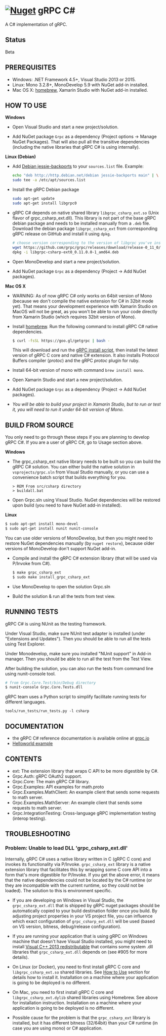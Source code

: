 [![Nuget](https://img.shields.io/nuget/v/Grpc.svg)](http://www.nuget.org/packages/Grpc/)
gRPC C#
=======

A C# implementation of gRPC.

Status
------

Beta

PREREQUISITES
--------------

- Windows: .NET Framework 4.5+, Visual Studio 2013 or 2015.
- Linux: Mono 3.2.8+, MonoDevelop 5.9 with NuGet add-in installed.
- Mac OS X: [homebrew][], Xamarin Studio with NuGet add-in installed.

HOW TO USE
--------------

**Windows**

- Open Visual Studio and start a new project/solution.

- Add NuGet package `Grpc` as a dependency (Project options -> Manage NuGet Packages).
  That will also pull all the transitive dependencies (including the native libraries that
  gRPC C# is using internally).

**Linux (Debian)**

- Add [Debian jessie-backports][] to your `sources.list` file. Example:

  ```sh
  echo "deb http://http.debian.net/debian jessie-backports main" | \
  sudo tee -a /etc/apt/sources.list
  ```

- Install the gRPC Debian package

  ```sh
  sudo apt-get update
  sudo apt-get install libgrpc0
  ```

- gRPC C# depends on native shared library `libgrpc_csharp_ext.so` (Unix flavor of grpc_csharp_ext.dll).
  This library is not part of the base gRPC debian package and needs to be installed manually from
  a `.deb` file. Download the debian package `libgrpc_csharp_ext` from corresponding gRPC release on GitHub
  and install it using `dpkg`.

  ```sh
  # choose version corresponding to the version of libgrpc you've installed.
  wget https://github.com/grpc/grpc/releases/download/release-0_11_0/libgrpc-csharp-ext0_0.11.0.0-1_amd64.deb
  dpkg -i libgrpc-csharp-ext0_0.11.0.0-1_amd64.deb
  ```

- Open MonoDevelop and start a new project/solution.

- Add NuGet package `Grpc` as a dependency (Project -> Add NuGet packages).

**Mac OS X**

- WARNING: As of now gRPC C# only works on 64bit version of Mono (because we don't compile
  the native extension for C# in 32bit mode yet). That means your development experience
  with Xamarin Studio on MacOS will not be great, as you won't be able to run your
  code directly from Xamarin Studio (which requires 32bit version of Mono).

- Install [homebrew][]. Run the following command to install gRPC C# native dependencies.

  ```sh
  $ curl -fsSL https://goo.gl/getgrpc | bash -
  ```
  This will download and run the [gRPC install script][], then install the latest version of gRPC C core and native C# extension.
  It also installs Protocol Buffers compiler (_protoc_) and the gRPC _protoc_ plugin for ruby.

- Install 64-bit version of mono with command `brew install mono`.

- Open Xamarin Studio and start a new project/solution.

- Add NuGet package `Grpc` as a dependency (Project -> Add NuGet packages).

- *You will be able to build your project in Xamarin Studio, but to run or test it,
  you will need to run it under 64-bit version of Mono.*

BUILD FROM SOURCE
-----------------

You only need to go through these steps if you are planning to develop gRPC C#.
If you are a user of gRPC C#, go to Usage section above.

**Windows**

- The grpc_csharp_ext native library needs to be built so you can build the gRPC C# solution. You can 
  either build the native solution in `vsprojects/grpc.sln` from Visual Studio manually, or you can use
  a convenience batch script that builds everything for you.

  ```
  > REM From src/csharp directory
  > buildall.bat
  ```

- Open Grpc.sln using Visual Studio. NuGet dependencies will be restored
  upon build (you need to have NuGet add-in installed).

**Linux**

  ```sh
  $ sudo apt-get install mono-devel
  $ sudo apt-get install nunit nunit-console
  ```

You can use older versions of MonoDevelop, but then you might need to restore
NuGet dependencies manually (by `nuget restore`), because older versions of MonoDevelop
don't support NuGet add-in.

- Compile and install the gRPC C# extension library (that will be used via
  P/Invoke from C#).
  ```sh
  $ make grpc_csharp_ext
  $ sudo make install_grpc_csharp_ext
  ```

- Use MonoDevelop to open the solution Grpc.sln

- Build the solution & run all the tests from test view.

RUNNING TESTS
-------------

gRPC C# is using NUnit as the testing framework.

Under Visual Studio, make sure NUnit test adapter is installed (under "Extensions and Updates").
Then you should be able to run all the tests using Test Explorer.

Under Monodevelop, make sure you installed "NUnit support" in Add-in manager.
Then you should be able to run all the test from the Test View.

After building the solution, you can also run the tests from command line 
using nunit-console tool.

```sh
# from Grpc.Core.Test/bin/Debug directory
$ nunit-console Grpc.Core.Tests.dll
```

gRPC team uses a Python script to simplify facilitate running tests for
different languages.

```
tools/run_tests/run_tests.py -l csharp
```

DOCUMENTATION
-------------
- the gRPC C# reference documentation is available online at [grpc.io][]
- [Helloworld example][]

CONTENTS
--------

- ext:
  The extension library that wraps C API to be more digestible by C#.
- Grpc.Auth:
  gRPC OAuth2 support.
- Grpc.Core:
  The main gRPC C# library.
- Grpc.Examples:
  API examples for math.proto
- Grpc.Examples.MathClient:
  An example client that sends some requests to math server.
- Grpc.Examples.MathServer:
  An example client that sends some requests to math server.
- Grpc.IntegrationTesting:
  Cross-language gRPC implementation testing (interop testing).

TROUBLESHOOTING
---------------

### Problem: Unable to load DLL 'grpc_csharp_ext.dll'

Internally, gRPC C# uses a native library written in C (gRPC C core) and invokes its functionality via P/Invoke. `grpc_csharp_ext` library is a native extension library that facilitates this by wrapping some C core API into a form that's more digestible for P/Invoke. If you get the above error, it means that the native dependencies could not be located by the C# runtime (or they are incompatible with the current runtime, so they could not be loaded). The solution to this is environment specific.

- If you are developing on Windows in Visual Studio, the `grpc_csharp_ext.dll` that is shipped by gRPC nuget packages should be automatically copied to your build destination folder once you build. By adjusting project properties in your VS project file, you can influence which exact configuration of `grpc_csharp_ext.dll` will be used (based on VS version, bitness, debug/release configuration).

- If you are running your application that is using gRPC on Windows machine that doesn't have Visual Studio installed, you might need to install [Visual C++ 2013 redistributable](https://www.microsoft.com/en-us/download/details.aspx?id=40784) that contains some system .dll libraries that `grpc_csharp_ext.dll` depends on (see #905 for more details).

- On Linux (or Docker), you need to first install gRPC C core and `libgrpc_csharp_ext.so` shared libraries.
  See [How to Use](#how-to-use) section for details how to install it.
  Installation on a machine where your application is going to be deployed is no different.

- On Mac, you need to first install gRPC C core and `libgrpc_csharp_ext.dylib` shared libraries using Homebrew. See above for installation instruction.
  Installation on a machine where your application is going to be deployed is no different.

- Possible cause for the problem is that the `grpc_csharp_ext` library is installed, but it has different bitness (32/64bit) than your C# runtime (in case you are using mono) or C# application.

[homebrew]:http://brew.sh
[gRPC install script]:https://raw.githubusercontent.com/grpc/homebrew-grpc/master/scripts/install
[grpc.io]: http://www.grpc.io/docs/installation/csharp.html
[Debian jessie-backports]:http://backports.debian.org/Instructions/
[Helloworld example]:../../examples/csharp/helloworld
